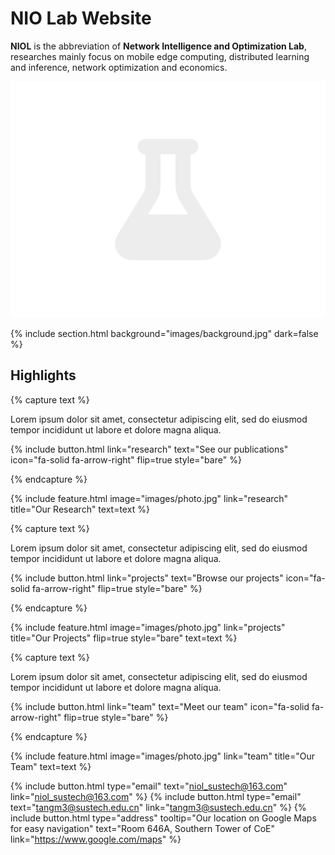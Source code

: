 ---
---

# NIO Lab Website

**NIOL** is the abbreviation of **Network Intelligence and Optimization Lab**, researches mainly focus on mobile edge computing, distributed learning and
inference, network optimization and economics.

![our_image](images/photo.jpg)


{% 
  include section.html
  background="images/background.jpg"
  dark=false
%}

## Highlights

{% capture text %}

Lorem ipsum dolor sit amet, consectetur adipiscing elit, sed do eiusmod tempor incididunt ut labore et dolore magna aliqua.

{%
  include button.html
  link="research"
  text="See our publications"
  icon="fa-solid fa-arrow-right"
  flip=true
  style="bare"
%}

{% endcapture %}

{%
  include feature.html
  image="images/photo.jpg"
  link="research"
  title="Our Research"
  text=text
%}

{% capture text %}

Lorem ipsum dolor sit amet, consectetur adipiscing elit, sed do eiusmod tempor incididunt ut labore et dolore magna aliqua.

{%
  include button.html
  link="projects"
  text="Browse our projects"
  icon="fa-solid fa-arrow-right"
  flip=true
  style="bare"
%}

{% endcapture %}

{%
  include feature.html
  image="images/photo.jpg"
  link="projects"
  title="Our Projects"
  flip=true
  style="bare"
  text=text
%}

{% capture text %}

Lorem ipsum dolor sit amet, consectetur adipiscing elit, sed do eiusmod tempor incididunt ut labore et dolore magna aliqua.

{%
  include button.html
  link="team"
  text="Meet our team"
  icon="fa-solid fa-arrow-right"
  flip=true
  style="bare"
%}

{% endcapture %}

{%
  include feature.html
  image="images/photo.jpg"
  link="team"
  title="Our Team"
  text=text
%}

{%
include button.html
type="email"
text="niol_sustech@163.com"
link="niol_sustech@163.com"
%}
{%
include button.html
type="email"
text="tangm3@sustech.edu.cn"
link="tangm3@sustech.edu.cn"
%}
{%
include button.html
type="address"
tooltip="Our location on Google Maps for easy navigation"
text="Room 646A, Southern Tower of CoE"
link="https://www.google.com/maps"
%}
